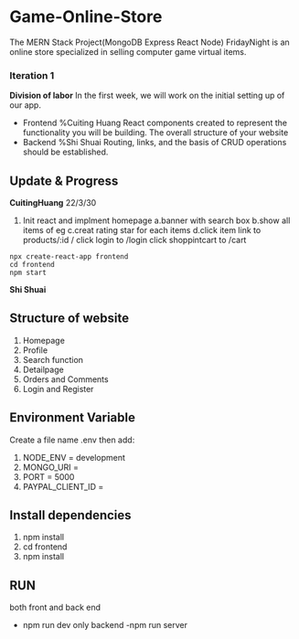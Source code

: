 # Game-Online-Store 
The MERN Stack Project(MongoDB Express React Node)
FridayNight is an online store specialized in selling computer game virtual items.



### Iteration 1
**Division of labor**
In the first week, we will work on the initial setting up of our app.
- Frontend %Cuiting Huang
React components created to represent the functionality you will be building.
The overall structure of your website
- Backend %Shi Shuai
Routing, links, and the basis of CRUD operations should be established. 

## Update & Progress
**CuitingHuang**
22/3/30
1. Init react and implment homepage 
a.banner with search box
b.show all items of eg
c.creat rating star for each items
d.click item link to products/:id   / click login to /login click shoppintcart to /cart

```
npx create-react-app frontend
cd frontend
npm start
```
**Shi Shuai**


## Structure of website
1. Homepage
2. Profile
3. Search function
4. Detailpage
5. Orders and Comments
6. Login and Register

## Environment Variable
Create a file name .env then add:
1. NODE_ENV = development
2. MONGO_URI =
3. PORT = 5000
4. PAYPAL_CLIENT_ID =

## Install dependencies
1. npm install
2. cd frontend
3. npm install

## RUN
both front and back end
- npm run dev
only backend
-npm run server
